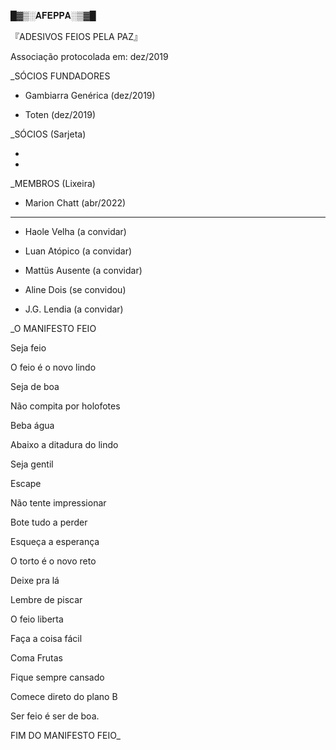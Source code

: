 █▓▒░𝐀𝐅𝐄𝐏𝐏𝐀░▒▓█

『ADESIVOS FEIOS PELA PAZ』

Associação protocolada em: dez/2019

_SÓCIOS FUNDADORES

- Gambiarra Genérica (dez/2019)

- Toten (dez/2019)


_SÓCIOS (Sarjeta)

-

-


_MEMBROS (Lixeira)

- Marion Chatt (abr/2022)

----

- Haole Velha (a convidar)

- Luan Atópico (a convidar)

- Mattüs Ausente (a convidar)

- Aline Dois (se convidou)

- J.G. Lendia (a convidar)



_O MANIFESTO FEIO

Seja feio

O feio é o novo lindo

Seja de boa 

Não compita por holofotes 

Beba água 

Abaixo a ditadura do lindo 

Seja gentil 

Escape

Não tente impressionar

Bote tudo a perder 

Esqueça a esperança

O torto é o novo reto

Deixe pra lá 

Lembre de piscar

O feio liberta

Faça a coisa fácil 

Coma Frutas

Fique sempre cansado

Comece direto do plano B 

Ser feio é ser de boa. 

FIM DO MANIFESTO FEIO_
